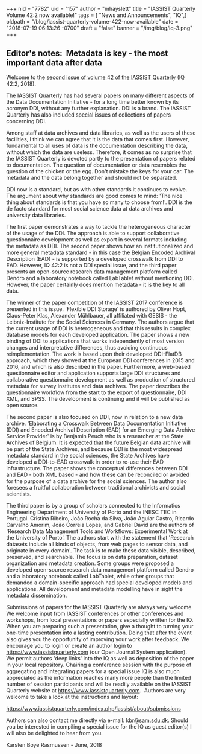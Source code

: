 +++
nid = "7782"
uid = "157"
author = "mhayslett"
title = "IASSIST Quarterly Volume 42:2 now available!"
tags = [ "News and Announcements", "IQ",]
oldpath = "/blog/iassist-quarterly-volume-422-now-available"
date = "2018-07-19 06:13:26 -0700"
draft = "false"
banner = "/img/blog/iq-3.png"
+++
## Editor's notes:  Metadata is key - the most important data after data

Welcome to the [second issue of volume 42 of the IASSIST Quarterly](https://iassistquarterly.com/index.php/iassist/issue/view/3 "2")
(IQ 42:2, 2018).

The IASSIST Quarterly has had several papers on many different aspects
of the Data Documentation Initiative - for a long time better known by
its acronym DDI, without any further explanation. DDI is a brand. The
IASSIST Quarterly has also included special issues of collections of
papers concerning DDI.

Among staff at data archives and data libraries, as well as the users of
these facilities, I think we can agree that it is the data that comes
first. However, fundamental to all uses of data is the documentation
describing the data, without which the data are useless. Therefore, it
comes as no surprise that the IASSIST Quarterly is devoted partly to the
presentation of papers related to documentation. The question of
documentation or data resembles the question of the chicken or the egg.
Don't mistake the keys for your car. The metadata and the data belong
together and should not be separated.

DDI now is a standard, but as with other standards it continues to
evolve. The argument about why standards are good comes to mind: 'The
nice thing about standards is that you have so many to choose from!'.
DDI is the de facto standard for most social science data at data
archives and university data libraries.

The first paper demonstrates a way to tackle the heterogeneous character
of the usage of the DDI. The approach is able to support collaborative
questionnaire development as well as export in several formats including
the metadata as DDI. The second paper shows how an institutionalized and
more general metadata standard - in this case the Belgian Encoded
Archival Description (EAD) - is supported by a developed crosswalk from
DDI to EAD. However, IQ 42:2 is not a DDI special issue, and the third
paper presents an open-source research data management platform called
Dendro and a laboratory notebook called LabTablet without mentioning
DDI. However, the paper certainly does mention metadata - it is the key
to all data.

The winner of the paper competition of the IASSIST 2017 conference is
presented in this issue. 'Flexible DDI Storage' is authored by Oliver
Hopt, Claus-Peter Klas, Alexander Mühlbauer, all affiliated with GESIS -
the Leibniz-Institute for the Social Sciences in Germany. The authors
argue that the current usage of DDI is heterogeneous and that this
results in complex database models for each developed application. The
paper shows a new binding of DDI to applications that works
independently of most version changes and interpretative differences,
thus avoiding continuous reimplementation. The work is based upon their
developed DDI-FlatDB approach, which they showed at the European DDI
conferences in 2015 and 2016, and which is also described in the paper.
Furthermore, a web-based questionnaire editor and application supports
large DDI structures and collaborative questionnaire development as well
as production of structured metadata for survey institutes and data
archives. The paper describes the questionnaire workflow from the start
to the export of questionnaire, DDI XML, and SPSS. The development is
continuing and it will be published as open source. 

The second paper is also focused on DDI, now in relation to a new data
archive. 'Elaborating a Crosswalk Between Data Documentation Initiative
(DDI) and Encoded Archival Description (EAD) for an Emerging Data
Archive Service Provider' is by Benjamin Peuch who is a researcher at
the State Archives of Belgium. It is expected that the future Belgian
data archive will be part of the State Archives, and because DDI is the
most widespread metadata standard in the social sciences, the State
Archives have developed a DDI-to-EAD crosswalk in order to re-use their
EAD infrastructure. The paper shows the conceptual differences between
DDI and EAD - both XML based - and how these can be reconciled or
avoided for the purpose of a data archive for the social sciences. The
author also foresees a fruitful collaboration between traditional
archivists and social scientists.

The third paper is by a group of scholars connected to the Informatics
Engineering Department of University of Porto and the INESC TEC in
Portugal. Cristina Ribeiro, João Rocha da Silva, João Aguiar Castro,
Ricardo Carvalho Amorim, João Correia Lopes, and Gabriel David are the
authors of 'Research Data Management Tools and Workflows: Experimental
Work at the University of Porto'. The authors start with the statement
that 'Research datasets include all kinds of objects, from web pages to
sensor data, and originate in every domain'. The task is to make these
data visible, described, preserved, and searchable. The focus is on data
preparation, dataset organization and metadata creation. Some groups
were proposed a developed open-source research data management platform
called Dendro and a laboratory notebook called LabTablet, while other
groups that demanded a domain-specific approach had special developed
models and applications. All development and metadata modelling have in
sight the metadata dissemination.

Submissions of papers for the IASSIST Quarterly are always very welcome.
We welcome input from IASSIST conferences or other conferences and
workshops, from local presentations or papers especially written for the
IQ. When you are preparing such a presentation, give a thought to
turning your one-time presentation into a lasting contribution. Doing
that after the event also gives you the opportunity of improving your
work after feedback. We encourage you to login or create an author login
to <https://www.iassistquarterly.com> (our Open Journal System
application). We permit authors 'deep links' into the IQ as well as
deposition of the paper in your local repository. Chairing a conference
session with the purpose of aggregating and integrating papers for a
special issue IQ is also much appreciated as the information reaches
many more people than the limited number of session participants and
will be readily available on the IASSIST Quarterly website at
<https://www.iassistquarterly.com>.  Authors are very welcome to take a
look at the instructions and layout:

<https://www.iassistquarterly.com/index.php/iassist/about/submissions>

Authors can also contact me directly via e-mail: kbr@sam.sdu.dk. Should
you be interested in compiling a special issue for the IQ as guest
editor(s) I will also be delighted to hear from you.

Karsten Boye Rasmussen - June, 2018
